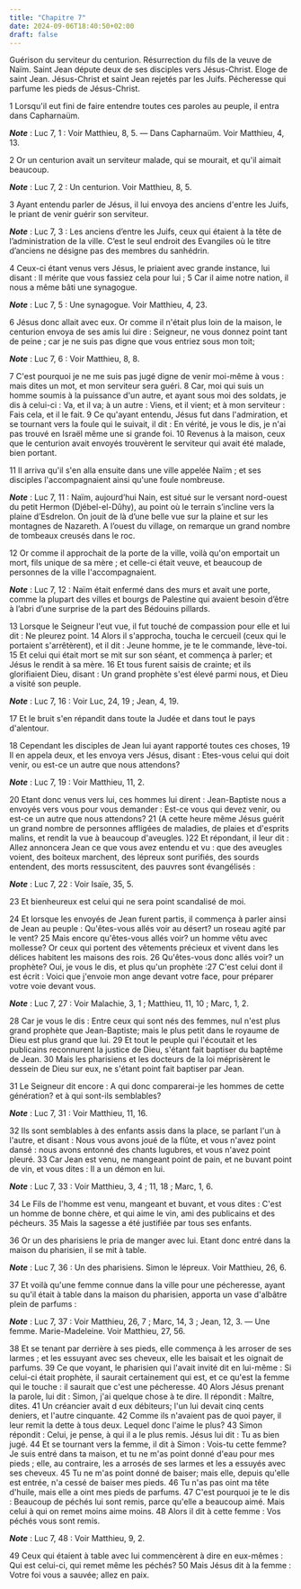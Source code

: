 ```yaml
---
title: "Chapitre 7"
date: 2024-09-06T18:40:50+02:00
draft: false
---
```



Guérison du serviteur du centurion.
Résurrection du fils de la veuve de Naïm.
Saint Jean députe deux de ses disciples vers Jésus-Christ.
Eloge de saint Jean.
Jésus-Christ et saint Jean rejetés par les Juifs.
Pécheresse qui parfume les pieds de Jésus-Christ.


1 Lorsqu'il eut fini de faire entendre toutes ces paroles au peuple, il entra dans Capharnaüm.

***Note*** :  Luc 7, 1 : Voir Matthieu, 8, 5. ― Dans Capharnaüm. Voir Matthieu, 4, 13.

2 Or un centurion avait un serviteur malade, qui se mourait, et qu'il aimait beaucoup.

***Note*** :  Luc 7, 2 : Un centurion. Voir Matthieu, 8, 5.

3 Ayant entendu parler de Jésus, il lui envoya des anciens d'entre les Juifs, le priant de venir guérir son serviteur.

***Note*** :  Luc 7, 3 : Les anciens d’entre les Juifs, ceux qui étaient à la tête de l’administration de la ville. C’est le seul endroit des Evangiles où le titre d’anciens ne désigne pas des membres du sanhédrin.

4 Ceux-ci étant venus vers Jésus, le priaient avec grande instance, lui disant : Il mérite que vous fassiez cela pour lui ; 5 Car il aime notre nation, il nous a même bâti une synagogue.

***Note*** :  Luc 7, 5 : Une synagogue. Voir Matthieu, 4, 23.

6 Jésus donc allait avec eux. Or comme il n'était plus loin de la maison, le centurion envoya de ses amis lui dire : Seigneur, ne vous donnez point tant de peine ; car je ne suis pas digne que vous entriez sous mon toit;

***Note*** :  Luc 7, 6 : Voir Matthieu, 8, 8.

7 C'est pourquoi je ne me suis pas jugé digne de venir moi-même à vous : mais dites un mot, et mon serviteur sera guéri. 8 Car, moi qui suis un homme soumis à la puissance d'un autre, et ayant sous moi des soldats, je dis à celui-ci : Va, et il va; à un autre : Viens, et il vient; et à mon serviteur : Fais cela, et il le fait. 9 Ce qu'ayant entendu, Jésus fut dans l'admiration, et se tournant vers la foule qui le suivait, il dit : En vérité, je vous le dis, je n'ai pas trouvé en Israël même une si grande foi. 10 Revenus à la maison, ceux que le centurion avait envoyés trouvèrent le serviteur qui avait été malade, bien portant.


11 Il arriva qu'il s'en alla ensuite dans une ville appelée Naïm ; et ses disciples l'accompagnaient ainsi qu'une foule nombreuse.

***Note*** :  Luc 7, 11 : Naïm, aujourd’hui Nain, est situé sur le versant nord-ouest du petit Hermon (Djébel-el-Dûhy), au point où le terrain s’incline vers la plaine d’Esdrelon. On jouit de là d’une belle vue sur la plaine et sur les montagnes de Nazareth. A l’ouest du village, on remarque un grand nombre de tombeaux creusés dans le roc.

12 Or comme il approchait de la porte de la ville, voilà qu'on emportait un mort, fils unique de sa mère ; et celle-ci était veuve, et beaucoup de personnes de la ville l'accompagnaient.

***Note*** :  Luc 7, 12 : Naïm était enfermé dans des murs et avait une porte, comme la plupart des villes et bourgs de Palestine qui avaient besoin d’être à l’abri d’une surprise de la part des Bédouins pillards.

13 Lorsque le Seigneur l'eut vue, il fut touché de compassion pour elle et lui dit : Ne pleurez point. 14 Alors il s'approcha, toucha le cercueil (ceux qui le portaient s'arrêtèrent), et il dit : Jeune homme, je te le commande, lève-toi. 15 Et celui qui était mort se mit sur son séant, et commença à parler; et Jésus le rendit à sa mère. 16 Et tous furent saisis de crainte; et ils glorifiaient Dieu, disant : Un grand prophète s'est élevé parmi nous, et Dieu a visité son peuple.

***Note*** :  Luc 7, 16 : Voir Luc, 24, 19 ; Jean, 4, 19.

17 Et le bruit s'en répandit dans toute la Judée et dans tout le pays d'alentour.


18 Cependant les disciples de Jean lui ayant rapporté toutes ces choses, 19 Il en appela deux, et les envoya vers Jésus, disant : Etes-vous celui qui doit venir, ou est-ce un autre que nous attendons?

***Note*** :  Luc 7, 19 : Voir Matthieu, 11, 2.

20 Etant donc venus vers lui, ces hommes lui dirent : Jean-Baptiste nous a envoyés vers vous pour vous demander : Est-ce vous qui devez venir, ou est-ce un autre que nous attendons? 21 (A cette heure même Jésus guérit un grand nombre de personnes affligées de maladies, de plaies et d'esprits malins, et rendit la vue à beaucoup d'aveugles. )22 Et répondant, il leur dit : Allez annoncera Jean ce que vous avez entendu et vu : que des aveugles voient, des boiteux marchent, des lépreux sont purifiés, des sourds entendent, des morts ressuscitent, des pauvres sont évangélisés :

***Note*** :  Luc 7, 22 : Voir Isaïe, 35, 5.

23 Et bienheureux est celui qui ne sera point scandalisé de moi.


24 Et lorsque les envoyés de Jean furent partis, il commença à parler ainsi de Jean au peuple : Qu'êtes-vous allés voir au désert? un roseau agité par le vent? 25 Mais encore qu'êtes-vous allés voir? un homme vêtu avec mollesse? Or ceux qui portent des vêtements précieux et vivent dans les délices habitent les maisons des rois. 26 Qu'êtes-vous donc allés voir? un prophète? Oui, je vous le dis, et plus qu'un prophète :27 C'est celui dont il est écrit : Voici que j'envoie mon ange devant votre face, pour préparer votre voie devant vous.

***Note*** :  Luc 7, 27 : Voir Malachie, 3, 1 ; Matthieu, 11, 10 ; Marc, 1, 2.

28 Car je vous le dis : Entre ceux qui sont nés des femmes, nul n'est plus grand prophète que Jean-Baptiste; mais le plus petit dans le royaume de Dieu est plus grand que lui. 29 Et tout le peuple qui l'écoutait et les publicains reconnurent la justice de Dieu, s'étant fait baptiser du baptême de Jean. 30 Mais les pharisiens et les docteurs de la loi méprisèrent le dessein de Dieu sur eux, ne s'étant point fait baptiser par Jean.


31 Le Seigneur dit encore : A qui donc comparerai-je les hommes de cette génération? et à qui sont-ils semblables?

***Note*** :  Luc 7, 31 : Voir Matthieu, 11, 16.

32 Ils sont semblables à des enfants assis dans la place, se parlant l'un à l'autre, et disant : Nous vous avons joué de la flûte, et vous n'avez point dansé : nous avons entonné des chants lugubres, et vous n'avez point pleuré. 33 Car Jean est venu, ne mangeant point de pain, et ne buvant point de vin, et vous dites : Il a un démon en lui.

***Note*** :  Luc 7, 33 : Voir Matthieu, 3, 4 ; 11, 18 ; Marc, 1, 6.

34 Le Fils de l'homme est venu, mangeant et buvant, et vous dites : C'est un homme de bonne chère, et qui aime le vin, ami des publicains et des pécheurs. 35 Mais la sagesse a été justifiée par tous ses enfants.


36 Or un des pharisiens le pria de manger avec lui. Etant donc entré dans la maison du pharisien, il se mit à table.

***Note*** :  Luc 7, 36 : Un des pharisiens. Simon le lépreux. Voir Matthieu, 26, 6.

37 Et voilà qu'une femme connue dans la ville pour une pécheresse, ayant su qu'il était à table dans la maison du pharisien, apporta un vase d'albâtre plein de parfums :

***Note*** :  Luc 7, 37 : Voir Matthieu, 26, 7 ; Marc, 14, 3 ; Jean, 12, 3. ― Une femme. Marie-Madeleine. Voir Matthieu, 27, 56.

38 Et se tenant par derrière à ses pieds, elle commença à les arroser de ses larmes ; et les essuyant avec ses cheveux, elle les baisait et les oignait de parfums. 39 Ce que voyant, le pharisien qui l'avait invité dit en lui-même : Si celui-ci était prophète, il saurait certainement qui est, et ce qu'est la femme qui le touche : il saurait que c'est une pécheresse. 40 Alors Jésus prenant la parole, lui dit : Simon, j'ai quelque chose à te dire. Il répondit : Maître, dites. 41 Un créancier avait d eux débiteurs; l'un lui devait cinq cents deniers, et l'autre cinquante. 42 Comme ils n'avaient pas de quoi payer, il leur remit la dette à tous deux. Lequel donc l'aime le plus? 43 Simon répondit : Celui, je pense, à qui il a le plus remis. Jésus lui dit : Tu as bien jugé. 44 Et se tournant vers la femme, il dit à Simon : Vois-tu cette femme? Je suis entré dans ta maison, et tu ne m'as point donné d'eau pour mes pieds ; elle, au contraire, les a arrosés de ses larmes et les a essuyés avec ses cheveux. 45 Tu ne m'as point
donné de baiser; mais elle, depuis qu'elle est entrée, n'a cessé de baiser mes pieds. 46 Tu n'as pas oint ma tête d'huile, mais elle a oint mes pieds de parfums. 47 C'est pourquoi je te le dis : Beaucoup de péchés lui sont remis, parce qu'elle a beaucoup aimé. Mais celui à qui on remet moins aime moins. 48 Alors il dit à cette femme : Vos péchés vous sont remis.

***Note*** :  Luc 7, 48 : Voir Matthieu, 9, 2.

49 Ceux qui étaient à table avec lui commencèrent à dire en eux-mêmes : Qui est celui-ci, qui remet même les péchés? 50 Mais Jésus dit à la femme : Votre foi vous a sauvée; allez en paix.

